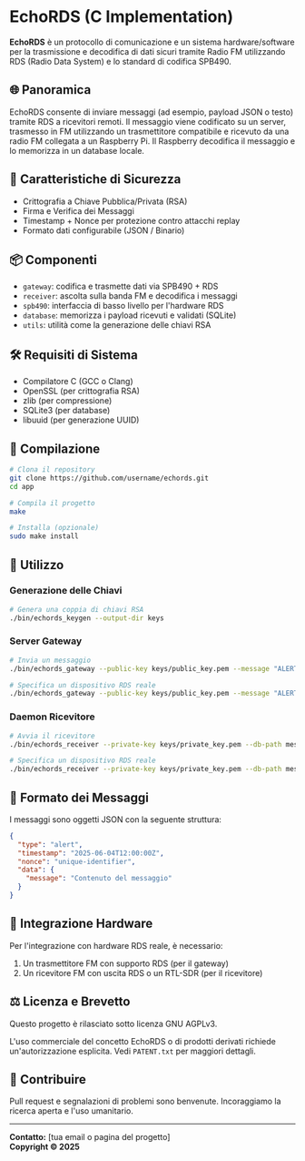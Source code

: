 # EchoRDS (C Implementation)

**EchoRDS** è un protocollo di comunicazione e un sistema hardware/software per la trasmissione e decodifica di dati sicuri tramite Radio FM utilizzando RDS (Radio Data System) e lo standard di codifica SPB490.

## 🌐 Panoramica

EchoRDS consente di inviare messaggi (ad esempio, payload JSON o testo) tramite RDS a ricevitori remoti. Il messaggio viene codificato su un server, trasmesso in FM utilizzando un trasmettitore compatibile e ricevuto da una radio FM collegata a un Raspberry Pi. Il Raspberry decodifica il messaggio e lo memorizza in un database locale.

## 🔐 Caratteristiche di Sicurezza

- Crittografia a Chiave Pubblica/Privata (RSA)
- Firma e Verifica dei Messaggi
- Timestamp + Nonce per protezione contro attacchi replay
- Formato dati configurabile (JSON / Binario)

## 📦 Componenti

- `gateway`: codifica e trasmette dati via SPB490 + RDS
- `receiver`: ascolta sulla banda FM e decodifica i messaggi
- `spb490`: interfaccia di basso livello per l'hardware RDS
- `database`: memorizza i payload ricevuti e validati (SQLite)
- `utils`: utilità come la generazione delle chiavi RSA

## 🛠️ Requisiti di Sistema

- Compilatore C (GCC o Clang)
- OpenSSL (per crittografia RSA)
- zlib (per compressione)
- SQLite3 (per database)
- libuuid (per generazione UUID)

## 🔧 Compilazione

```bash
# Clona il repository
git clone https://github.com/username/echords.git
cd app

# Compila il progetto
make

# Installa (opzionale)
sudo make install
```

## 🚀 Utilizzo

### Generazione delle Chiavi

```bash
# Genera una coppia di chiavi RSA
./bin/echords_keygen --output-dir keys
```

### Server Gateway

```bash
# Invia un messaggio
./bin/echords_gateway --public-key keys/public_key.pem --message "ALERTA ZONA 5 - MOVIMENTO NEMICO"

# Specifica un dispositivo RDS reale
./bin/echords_gateway --public-key keys/public_key.pem --message "ALERTA" --rds-device /dev/ttyUSB0
```

### Daemon Ricevitore

```bash
# Avvia il ricevitore
./bin/echords_receiver --private-key keys/private_key.pem --db-path messages.db

# Specifica un dispositivo RDS reale
./bin/echords_receiver --private-key keys/private_key.pem --db-path messages.db --rds-device /dev/ttyUSB0
```

## 📝 Formato dei Messaggi

I messaggi sono oggetti JSON con la seguente struttura:

```json
{
  "type": "alert",
  "timestamp": "2025-06-04T12:00:00Z",
  "nonce": "unique-identifier",
  "data": {
    "message": "Contenuto del messaggio"
  }
}
```

## 🔌 Integrazione Hardware

Per l'integrazione con hardware RDS reale, è necessario:

1. Un trasmettitore FM con supporto RDS (per il gateway)
2. Un ricevitore FM con uscita RDS o un RTL-SDR (per il ricevitore)

## ⚖️ Licenza e Brevetto

Questo progetto è rilasciato sotto licenza GNU AGPLv3.

L'uso commerciale del concetto EchoRDS o di prodotti derivati richiede un'autorizzazione esplicita.
Vedi `PATENT.txt` per maggiori dettagli.

## 🤝 Contribuire

Pull request e segnalazioni di problemi sono benvenute.
Incoraggiamo la ricerca aperta e l'uso umanitario.

---

**Contatto:** [tua email o pagina del progetto]  
**Copyright © 2025**
